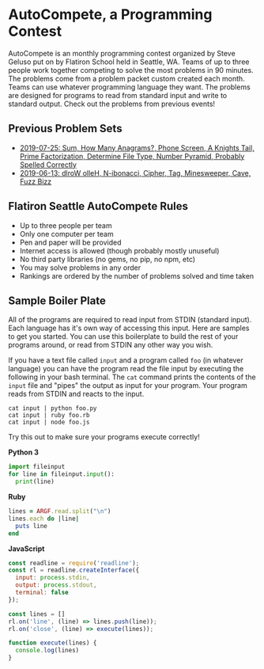 # AutoCompete, a Programming Contest
AutoCompete is an monthly programming contest organized by Steve Geluso put on
by Flatiron School held in Seattle, WA. Teams of up to three people work
together competing to solve the most problems in 90 minutes. The problems come
from a problem packet custom created each month.  Teams can use whatever
programming language they want. The problems are designed for programs to read
from standard input and write to standard output. Check out the problems from
previous events!

## Previous Problem Sets
* [2019-07-25: Sum, How Many Anagrams?, Phone Screen, A Knights Tail, Prime Factorization, Determine File Type, Number Pyramid, Probably Spelled Correctly](./problem-sets/2019-07-25.md)
* [2019-06-13: dlroW olleH, N-ibonacci, Cipher, Tag, Minesweeper, Cave, Fuzz Bizz](./problem-sets/2019-06-13.md)

## Flatiron Seattle AutoCompete Rules
* Up to three people per team
* Only one computer per team
* Pen and paper will be provided
* Internet access is allowed (though probably mostly unuseful)
* No third party libraries (no gems, no pip, no npm, etc)
* You may solve problems in any order
* Rankings are ordered by the number of problems solved and time taken

## Sample Boiler Plate
All of the programs are required to read input from STDIN (standard input).
Each language has it's own way of accessing this input. Here are samples to
get you started. You can use this boilerplate to build the rest of your
programs around, or read from STDIN any other way you wish.

If you have a text file called `input` and a program called `foo` (in whatever
language) you can have the program read the file input by executing the
following in your bash terminal. The `cat` command prints the contents of
the `input` file and "pipes" the output as input for your program. Your program 
reads from STDIN and reacts to the input.

```
cat input | python foo.py
cat input | ruby foo.rb
cat input | node foo.js
```

Try this out to make sure your programs execute correctly!

**Python 3**
```py
import fileinput
for line in fileinput.input():
  print(line)
```

**Ruby**
```ruby
lines = ARGF.read.split("\n")
lines.each do |line|
  puts line
end
```

**JavaScript**
```js
const readline = require('readline');
const rl = readline.createInterface({
  input: process.stdin,
  output: process.stdout,
  terminal: false
});

const lines = []
rl.on('line', (line) => lines.push(line));
rl.on('close', (line) => execute(lines));

function execute(lines) {
  console.log(lines)
}
```

